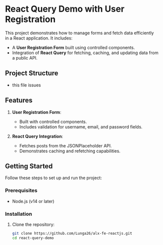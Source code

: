 # React Query Demo with User Registration

This project demonstrates how to manage forms and fetch data efficiently in a React application. It includes:
- A **User Registration Form** built using controlled components.
- Integration of **React Query** for fetching, caching, and updating data from a public API.

## Project Structure

- this file issues
## Features

1. **User Registration Form**:
   - Built with controlled components.
   - Includes validation for username, email, and password fields.

2. **React Query Integration**:
   - Fetches posts from the JSONPlaceholder API.
   - Demonstrates caching and refetching capabilities.

## Getting Started

Follow these steps to set up and run the project:

### Prerequisites
- Node.js (v14 or later)

### Installation

1. Clone the repository:
   ```bash
   git clone https://github.com/Lunga26/alx-fe-reactjs.git
   cd react-query-demo

